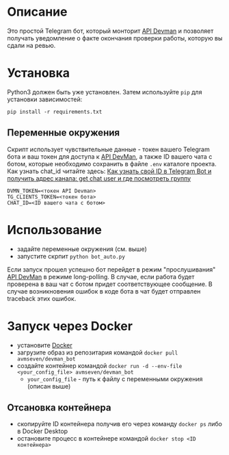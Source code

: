 # Описание

Это простой Telegram бот, который монторит [API Devman](https://dvmn.org/api/docs/)  и позволяет получать уведомление о факте окончания проверки  работы, которую вы сдали на ревью.

# Установка

Python3 должен быть уже установлен.
Затем используйте `pip` для установки зависимостей:

```
pip install -r requirements.txt
```

## Переменные окружения

Скрипт использует чувствительные данные - токен вашего Telegram бота и ваш токен для доступа к [API DevMan](https://dvmn.org/api/docs/), а также ID вашего чата с ботом,  которые необходимо сохранить в файле `.env` каталоге проекта. Как узнать chat_id читайте здесь: [Как узнать свой ID в Telegram Bot и получить адрес канала: get chat user и где посмотреть группу](https://stelegram.ru/ispolzovanie/kak-uznat-id-chata-polzovatelya-i-kanala)


```
DVMN_TOKEN=<токен API Devman>  
TG_CLIENTS_TOKEN=<токен бота>
CHAT_ID=<ID вашего чата с ботом>
```

# Использование

- задайте переменные окружения (см. выше)
- запустите скрпит `python bot_auto.py`

Если запуск прошел успешно бот перейдет в режим "прослушивания" [API DevMan](https://dvmn.org/api/docs) в режиме long-polling. В случае, если работа будет проверена в ваш чат c ботом придет соответствующее сообщение. В случае возникновения ошибок в коде бота в чат будет отправлен traceback этих ошибок.

# Запуск через Docker

- установите [Docker](https://docs.docker.com/get-docker/)
- загрузите образ из репозитария командой `docker pull avmseven/devman_bot`
- создайте контейнер командой `docker run -d --env-file <your_config_file> avmseven/devman_bot`
    - `your_config_file` - путь к файлу с переменными окружения (описан выше)

## Отсановка контейнера

- скопируйте ID контейнера получив его через команду `docker ps` либо в Docker Desktop
- остановите процесс в контейнере командой `docker stop <ID контейнера>`
